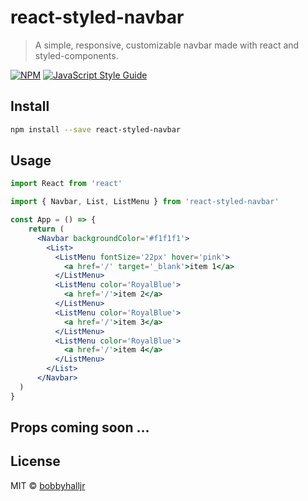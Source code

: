 # react-styled-navbar

> A simple, responsive, customizable navbar made with react and styled-components.

[![NPM](https://img.shields.io/npm/v/react-styled-navbar.svg)](https://www.npmjs.com/package/react-styled-navbar) [![JavaScript Style Guide](https://img.shields.io/badge/code_style-standard-brightgreen.svg)](https://standardjs.com)

## Install

```bash
npm install --save react-styled-navbar
```

## Usage

```jsx
import React from 'react'

import { Navbar, List, ListMenu } from 'react-styled-navbar'

const App = () => {
    return (
      <Navbar backgroundColor='#f1f1f1'>
        <List>
          <ListMenu fontSize='22px' hover='pink'>
            <a href='/' target='_blank'>item 1</a>
          </ListMenu>
          <ListMenu color='RoyalBlue'>
            <a href='/'>item 2</a>
          </ListMenu>
          <ListMenu color='RoyalBlue'>
            <a href='/'>item 3</a>
          </ListMenu>
          <ListMenu color='RoyalBlue'>
            <a href='/'>item 4</a>
          </ListMenu>
        </List>
      </Navbar>
  )
}
```

## Props coming soon ...

## License

MIT © [bobbyhalljr](https://github.com/bobbyhalljr)
